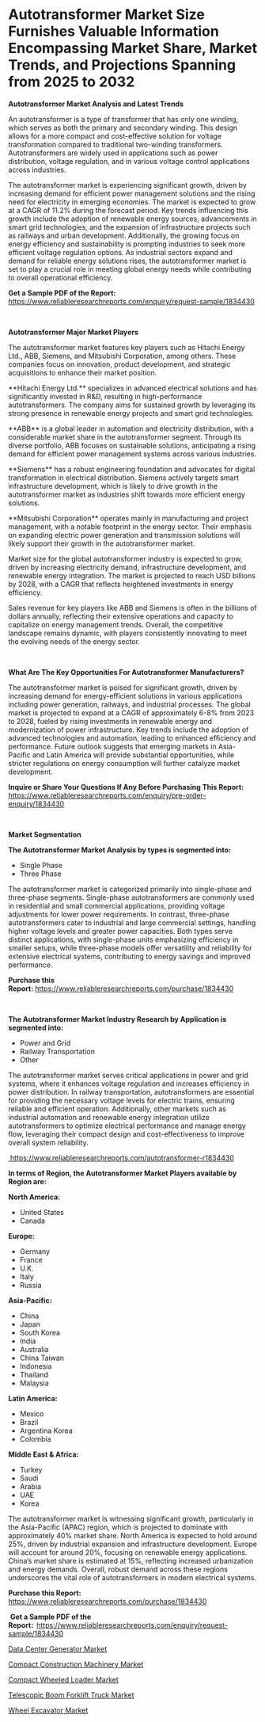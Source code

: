 <p><h1>Autotransformer Market Size Furnishes Valuable Information Encompassing Market Share, Market Trends, and Projections Spanning from 2025 to 2032</h1></p><p><strong>Autotransformer Market Analysis and Latest Trends</strong></p>
<p><p>An autotransformer is a type of transformer that has only one winding, which serves as both the primary and secondary winding. This design allows for a more compact and cost-effective solution for voltage transformation compared to traditional two-winding transformers. Autotransformers are widely used in applications such as power distribution, voltage regulation, and in various voltage control applications across industries.</p><p>The autotransformer market is experiencing significant growth, driven by increasing demand for efficient power management solutions and the rising need for electricity in emerging economies. The market is expected to grow at a CAGR of 11.2% during the forecast period. Key trends influencing this growth include the adoption of renewable energy sources, advancements in smart grid technologies, and the expansion of infrastructure projects such as railways and urban development. Additionally, the growing focus on energy efficiency and sustainability is prompting industries to seek more efficient voltage regulation options. As industrial sectors expand and demand for reliable energy solutions rises, the autotransformer market is set to play a crucial role in meeting global energy needs while contributing to overall operational efficiency.</p></p>
<p><strong>Get a Sample PDF of the Report:&nbsp;</strong> <a href="https://www.reliableresearchreports.com/enquiry/request-sample/1834430?utm_campaign=9&utm_medium=2&utm_source=Github&utm_content=ia&utm_term=22022025&utm_id=autotransformer">https://www.reliableresearchreports.com/enquiry/request-sample/1834430</a></p>
<p>&nbsp;</p>
<p><strong>Autotransformer Major Market Players</strong></p>
<p><p>The autotransformer market features key players such as Hitachi Energy Ltd., ABB, Siemens, and Mitsubishi Corporation, among others. These companies focus on innovation, product development, and strategic acquisitions to enhance their market position.</p><p>**Hitachi Energy Ltd.** specializes in advanced electrical solutions and has significantly invested in R&D, resulting in high-performance autotransformers. The company aims for sustained growth by leveraging its strong presence in renewable energy projects and smart grid technologies.</p><p>**ABB** is a global leader in automation and electricity distribution, with a considerable market share in the autotransformer segment. Through its diverse portfolio, ABB focuses on sustainable solutions, anticipating a rising demand for efficient power management systems across various industries.</p><p>**Siemens** has a robust engineering foundation and advocates for digital transformation in electrical distribution. Siemens actively targets smart infrastructure development, which is likely to drive growth in the autotransformer market as industries shift towards more efficient energy solutions.</p><p>**Mitsubishi Corporation** operates mainly in manufacturing and project management, with a notable footprint in the energy sector. Their emphasis on expanding electric power generation and transmission solutions will likely support their growth in the autotransformer market.</p><p>Market size for the global autotransformer industry is expected to grow, driven by increasing electricity demand, infrastructure development, and renewable energy integration. The market is projected to reach USD billions by 2028, with a CAGR that reflects heightened investments in energy efficiency.</p><p>Sales revenue for key players like ABB and Siemens is often in the billions of dollars annually, reflecting their extensive operations and capacity to capitalize on energy management trends. Overall, the competitive landscape remains dynamic, with players consistently innovating to meet the evolving needs of the energy sector.</p></p>
<p>&nbsp;</p>
<p><strong>What Are The Key Opportunities For Autotransformer Manufacturers?</strong></p>
<p><p>The autotransformer market is poised for significant growth, driven by increasing demand for energy-efficient solutions in various applications including power generation, railways, and industrial processes. The global market is projected to expand at a CAGR of approximately 6-8% from 2023 to 2028, fueled by rising investments in renewable energy and modernization of power infrastructure. Key trends include the adoption of advanced technologies and automation, leading to enhanced efficiency and performance. Future outlook suggests that emerging markets in Asia-Pacific and Latin America will provide substantial opportunities, while stricter regulations on energy consumption will further catalyze market development.</p></p>
<p><strong>Inquire or Share Your Questions If Any Before Purchasing This Report:</strong> <a href="https://www.reliableresearchreports.com/enquiry/pre-order-enquiry/1834430?utm_campaign=9&utm_medium=2&utm_source=Github&utm_content=ia&utm_term=22022025&utm_id=autotransformer">https://www.reliableresearchreports.com/enquiry/pre-order-enquiry/1834430</a></p>
<p>&nbsp;</p>
<p><strong>Market Segmentation</strong></p>
<p><strong>The Autotransformer Market Analysis by types is segmented into:</strong></p>
<p><ul><li>Single Phase</li><li>Three Phase</li></ul></p>
<p><p>The autotransformer market is categorized primarily into single-phase and three-phase segments. Single-phase autotransformers are commonly used in residential and small commercial applications, providing voltage adjustments for lower power requirements. In contrast, three-phase autotransformers cater to industrial and large commercial settings, handling higher voltage levels and greater power capacities. Both types serve distinct applications, with single-phase units emphasizing efficiency in smaller setups, while three-phase models offer versatility and reliability for extensive electrical systems, contributing to energy savings and improved performance.</p></p>
<p><strong>Purchase this Report:&nbsp;</strong><a href="https://www.reliableresearchreports.com/purchase/1834430?utm_campaign=9&utm_medium=2&utm_source=Github&utm_content=ia&utm_term=22022025&utm_id=autotransformer">https://www.reliableresearchreports.com/purchase/1834430</a></p>
<p>&nbsp;</p>
<p><strong>The Autotransformer Market Industry Research by Application is segmented into:</strong></p>
<p><ul><li>Power and Grid</li><li>Railway Transportation</li><li>Other</li></ul></p>
<p><p>The autotransformer market serves critical applications in power and grid systems, where it enhances voltage regulation and increases efficiency in power distribution. In railway transportation, autotransformers are essential for providing the necessary voltage levels for electric trains, ensuring reliable and efficient operation. Additionally, other markets such as industrial automation and renewable energy integration utilize autotransformers to optimize electrical performance and manage energy flow, leveraging their compact design and cost-effectiveness to improve overall system reliability.</p></p>
<p><a href="https://www.reliableresearchreports.com/autotransformer-r1834430?utm_campaign=9&utm_medium=2&utm_source=Github&utm_content=ia&utm_term=22022025&utm_id=autotransformer">&nbsp;https://www.reliableresearchreports.com/autotransformer-r1834430</a></p>
<p><strong>In terms of Region, the Autotransformer Market Players available by Region are:</strong></p>
<p>
    <p> <strong> North America: </strong>
        <ul>
            <li>United States</li>
            <li>Canada</li>
        </ul>
        </p> 
    <p> <strong> Europe: </strong>
        <ul>
            <li>Germany</li>
            <li>France</li>
            <li>U.K.</li>
            <li>Italy</li>
            <li>Russia</li>
        </ul>
        </p> 
    <p> <strong> Asia-Pacific: </strong>
        <ul>
            <li>China</li>
            <li>Japan</li>
            <li>South Korea</li>
            <li>India</li>
            <li>Australia</li>
            <li>China Taiwan</li>
            <li>Indonesia</li>
            <li>Thailand</li>
            <li>Malaysia</li>
        </ul>
        </p> 
    <p> <strong> Latin America: </strong>
        <ul>
            <li>Mexico</li>
            <li>Brazil</li>
            <li>Argentina Korea</li>
            <li>Colombia</li>
        </ul>
        </p> 
    <p> <strong> Middle East & Africa: </strong>
        <ul>
            <li>Turkey</li>
            <li>Saudi</li>
            <li>Arabia</li>
            <li>UAE</li>
            <li>Korea</li>
        </ul>
    </p>
    </p>
<p><p>The autotransformer market is witnessing significant growth, particularly in the Asia-Pacific (APAC) region, which is projected to dominate with approximately 40% market share. North America is expected to hold around 25%, driven by industrial expansion and infrastructure development. Europe will account for around 20%, focusing on renewable energy applications. China’s market share is estimated at 15%, reflecting increased urbanization and energy demands. Overall, robust demand across these regions underscores the vital role of autotransformers in modern electrical systems.</p></p>
<p><strong>Purchase this Report: </strong><a href="https://www.reliableresearchreports.com/purchase/1834430?utm_campaign=9&utm_medium=2&utm_source=Github&utm_content=ia&utm_term=22022025&utm_id=autotransformer">https://www.reliableresearchreports.com/purchase/1834430</a></p>
<p>&nbsp;<strong>Get a Sample PDF of the Report:&nbsp;&nbsp;</strong><a href="https://www.reliableresearchreports.com/enquiry/request-sample/1834430?utm_campaign=9&utm_medium=2&utm_source=Github&utm_content=ia&utm_term=22022025&utm_id=autotransformer">https://www.reliableresearchreports.com/enquiry/request-sample/1834430</a></p>
<p><strong></strong></p>
<p><p><a href="https://github.com/miottaredlin79/Market-Research-Report-List-1/blob/main/data-center-generator-market.md?utm_campaign=9&utm_medium=2&utm_source=Github&utm_content=ia&utm_term=22022025&utm_id=autotransformer">Data Center Generator Market</a></p><p><a href="https://github.com/vilolakoreni/Market-Research-Report-List-1/blob/main/compact-construction-machinery-market.md?utm_campaign=9&utm_medium=2&utm_source=Github&utm_content=ia&utm_term=22022025&utm_id=autotransformer">Compact Construction Machinery Market</a></p><p><a href="https://github.com/rrapajecundi/Market-Research-Report-List-1/blob/main/compact-wheeled-loader-market.md?utm_campaign=9&utm_medium=2&utm_source=Github&utm_content=ia&utm_term=22022025&utm_id=autotransformer">Compact Wheeled Loader Market</a></p><p><a href="https://github.com/paljuhubeyde/Market-Research-Report-List-1/blob/main/telescopic-boom-forklift-truck-market.md?utm_campaign=9&utm_medium=2&utm_source=Github&utm_content=ia&utm_term=22022025&utm_id=autotransformer">Telescopic Boom Forklift Truck Market</a></p><p><a href="https://github.com/ugurgyuri/Market-Research-Report-List-1/blob/main/wheel-excavator-market.md?utm_campaign=9&utm_medium=2&utm_source=Github&utm_content=ia&utm_term=22022025&utm_id=autotransformer">Wheel Excavator Market</a></p></p>